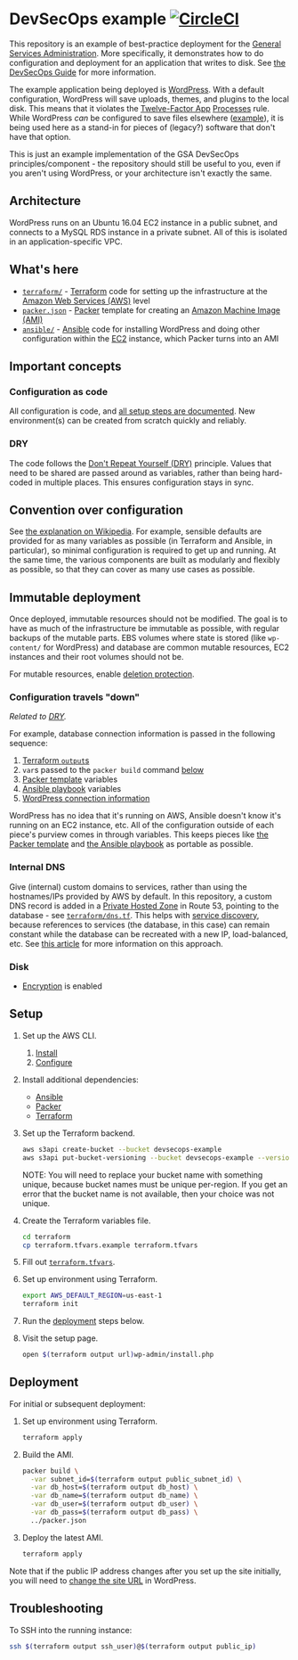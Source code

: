 # DevSecOps example [![CircleCI](https://circleci.com/gh/GSA/devsecops-example.svg?style=svg)](https://circleci.com/gh/GSA/devsecops-example)

This repository is an example of best-practice deployment for the [General Services Administration](https://www.gsa.gov/). More specifically, it demonstrates how to do configuration and deployment for an application that writes to disk. See [the DevSecOps Guide](https://tech.gsa.gov/guides/dev_sec_ops_guide/) for more information.

The example application being deployed is [WordPress](https://wordpress.org/). With a default configuration, WordPress will save uploads, themes, and plugins to the local disk. This means that it violates the [Twelve-Factor App](https://12factor.net/) [Processes](https://12factor.net/processes) rule. While WordPress _can_ be configured to save files elsewhere ([example](https://github.com/dzuelke/wordpress-12factor)), it is being used here as a stand-in for pieces of (legacy?) software that don't have that option.

This is just an example implementation of the GSA DevSecOps principles/component - the repository should still be useful to you, even if you aren't using WordPress, or your architecture isn't exactly the same.

## Architecture

WordPress runs on an Ubuntu 16.04 EC2 instance in a public subnet, and connects to a MySQL RDS instance in a private subnet. All of this is isolated in an application-specific VPC.

## What's here

* [`terraform/`](terraform/) - [Terraform](https://www.terraform.io/) code for setting up the infrastructure at the [Amazon Web Services (AWS)](https://aws.amazon.com/) level
* [`packer.json`](packer.json) - [Packer](https://www.packer.io/) template for creating an [Amazon Machine Image (AMI)](https://docs.aws.amazon.com/AWSEC2/latest/UserGuide/AMIs.html)
* [`ansible/`](ansible/) - [Ansible](https://docs.ansible.com/ansible/latest/index.html) code for installing WordPress and doing other configuration within the [EC2](https://aws.amazon.com/ec2/) instance, which Packer turns into an AMI

## Important concepts

### Configuration as code

All configuration is code, and [all setup steps are documented](#setup). New environment(s) can be created from scratch quickly and reliably.

### DRY

The code follows the [Don't Repeat Yourself (DRY)](https://en.wikipedia.org/wiki/Don%27t_repeat_yourself) principle. Values that need to be shared are passed around as variables, rather than being hard-coded in multiple places. This ensures configuration stays in sync.

## Convention over configuration

See [the explanation on Wikipedia](https://en.wikipedia.org/wiki/Convention_over_configuration). For example, sensible defaults are provided for as many variables as possible (in Terraform and Ansible, in particular), so minimal configuration is required to get up and running. At the same time, the various components are built as modularly and flexibly as possible, so that they can cover as many use cases as possible.

## Immutable deployment

Once deployed, immutable resources should not be modified. The goal is to have as much of the infrastructure be immutable as possible, with regular backups of the mutable parts. EBS volumes where state is stored (like `wp-content/` for WordPress) and database are common mutable resources, EC2 instances and their root volumes should not be.

For mutable resources, enable [deletion protection](https://www.terraform.io/docs/configuration/resources.html#prevent_destroy).

### Configuration travels "down"

_Related to [DRY](#dry)._

For example, database connection information is passed in the following sequence:

1. [Terraform `output`s](terraform/outputs.tf)
1. `var`s passed to the `packer build` command [below](#deployment)
1. [Packer template](packer.json) variables
1. [Ansible playbook](ansible/wordpress.yml) variables
1. [WordPress connection information](ansible/templates/config.php)

WordPress has no idea that it's running on AWS, Ansible doesn't know it's running on an EC2 instance, etc. All of the configuration outside of each piece's purview comes in through variables. This keeps pieces like [the Packer template](packer.json) and [the Ansible playbook](ansible/wordpress.yml) as portable as possible.

### Internal DNS

Give (internal) custom domains to services, rather than using the hostnames/IPs provided by AWS by default. In this repository, a custom DNS record is added in a [Private Hosted Zone](https://docs.aws.amazon.com/Route53/latest/DeveloperGuide/hosted-zones-private.html) in Route 53, pointing to the database - see [`terraform/dns.tf`](terraform/dns.tf). This helps with [service discovery](https://en.wikipedia.org/wiki/Service_discovery), because references to services (the database, in this case) can remain constant while the database can be recreated with a new IP, load-balanced, etc. See [this article](https://www.infoq.com/articles/rest-discovery-dns) for more information on this approach.

### Disk

* [Encryption](https://www.terraform.io/docs/providers/aws/r/ebs_volume.html#encrypted) is enabled

## Setup

1. Set up the AWS CLI.
    1. [Install](https://docs.aws.amazon.com/cli/latest/userguide/installing.html)
    1. [Configure](https://docs.aws.amazon.com/cli/latest/userguide/cli-chap-getting-started.html)
1. Install additional dependencies:
    * [Ansible](https://docs.ansible.com/ansible/latest/intro_installation.html)
    * [Packer](https://www.packer.io/)
    * [Terraform](https://www.terraform.io/)
1. Set up the Terraform backend.

    ```sh
    aws s3api create-bucket --bucket devsecops-example
    aws s3api put-bucket-versioning --bucket devsecops-example --versioning-configuration Status=Enabled
    ```
    NOTE: You will need to replace your bucket name with something unique, because bucket names must be unique per-region. If you get an error that the bucket name is not available, then your choice was not unique.

1. Create the Terraform variables file.

    ```sh
    cd terraform
    cp terraform.tfvars.example terraform.tfvars
    ```

1. Fill out [`terraform.tfvars`](terraform/terraform.tfvars.example).
1. Set up environment using Terraform.

    ```sh
    export AWS_DEFAULT_REGION=us-east-1
    terraform init
    ```

1. Run the [deployment](#deployment) steps below.
1. Visit the setup page.

    ```sh
    open $(terraform output url)wp-admin/install.php
    ```

## Deployment

For initial or subsequent deployment:

1. Set up environment using Terraform.

    ```sh
    terraform apply
    ```

1. Build the AMI.

    ```sh
    packer build \
      -var subnet_id=$(terraform output public_subnet_id) \
      -var db_host=$(terraform output db_host) \
      -var db_name=$(terraform output db_name) \
      -var db_user=$(terraform output db_user) \
      -var db_pass=$(terraform output db_pass) \
      ../packer.json
    ```

1. Deploy the latest AMI.

    ```sh
    terraform apply
    ```

Note that if the public IP address changes after you set up the site initially, you will need to [change the site URL](https://codex.wordpress.org/Changing_The_Site_URL#Changing_the_Site_URL) in WordPress.

## Troubleshooting

To SSH into the running instance:

```sh
ssh $(terraform output ssh_user)@$(terraform output public_ip)
```

